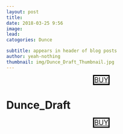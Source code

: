 ```yaml
---
layout: post
title:
date: 2018-03-25 9:56
image:
lead: 
catogories: Dunce

subtitle: appears in header of blog posts
author: yeah-nothing
thumbnail: img/Dunce_Draft_Thumbnail.jpg
---
```

<style>
.btn {
margin: 25px;
border: solid 3px;
border-color: black
}

a.btn {
    font-size: large;
}
</style>

<div align="center">
<a class="btn" href="http://yeah-noth.in/2DCuAMY" target="_blank">BUY</a>
</div>


<div class='exif_embed' data-id='7895'></div><script async src='https://embed.exif.co/exif.js'></script>



# Dunce_Draft #

<div align="center">
<a class="btn" href="http://yeah-noth.in/2DCuAMY" target="_blank">BUY</a>
</div>
